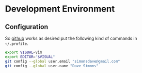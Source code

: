 # Development Environment

## Configuration

So [github](https://github.com) works as desired put the following kind of
commands in ```~/.profile```.

```bash
export VISUAL=vim
export EDITOR="$VISUAL"
git config --global user.email "simonsdave@gmail.com"
git config --global user.name "Dave Simons"
```
